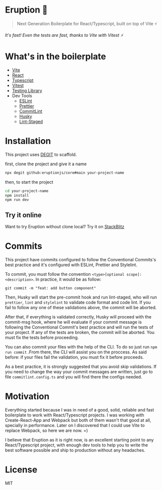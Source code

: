 # Eruption 🌋

> Next Generation Boilerplate for React/Typescript, built on top of Vite ⚡️

_It's fast! Even the tests are fast, thanks to Vite with Vitest ⚡️_

# What's in the boilerplate

- [Vite](https://vitejs.dev/)
- [React](https://reactjs.org/)
- [Typescript](https://www.typescriptlang.org/)
- [Vitest](https://vitest.dev/)
- [Testing Library](https://testing-library.com/)
- Dev Tools
  - [ESLint](https://eslint.org/)
  - [Prettier](https://prettier.io/)
  - [CommitLint](https://commitlint.js.org/#/)
  - [Husky](https://typicode.github.io/husky/#/)
  - [Lint-Staged](https://github.com/okonet/lint-staged)

# Installation

This project uses [DEGIT](https://github.com/Rich-Harris/degit) to scaffold.

first, clone the project and give it a name

```Bash
npx degit github:eruptionjs/core#main your-project-name
```

then, to start the project

```Bash
cd your-project-name
npm install
npm run dev
```

## Try it online

Want to try Eruption without clone local? Try it on [StackBlitz](https://stackblitz.com/fork/github/eruptionjs/core)

# Commits

This project have commits configured to follow the Conventional Commits's best practice and it's configured with ESLint, Prettier and Stylelint.

To commit, you must follow the convention `<type>[optional scope]: <description>`. In practice, it would be as follow:

```git
git commit -m "feat: add button component"
```

Then, Husky will start the pre-commit hook and run lint-staged, who will run `prettier`, `lint` and `stylelint` to validate code format and code lint. If you fail to follow any one of these validations above, the commit will be aborted.

After that, if everything is validated correctly, Husky will proceed with the commit-msg hook, where he will evaluate if your commit message is following the Conventional Commit's best practice and will run the tests of your project. If any of the tests are broken, the commit will be aborted. You must fix the tests before proceeding.

You can also commit your files with the help of the CLI. To do so just run `npm run commit` .From there, the CLI will assist you on the proccess. As said before: if your files fail the validation, you must fix it before proceeds.

As a best practice, it is strongly suggested that you avoid skip validations. If you need to change the way your commit messages are written, just go to file `commitlint.config.ts` and you will find there the configs needed.

# Motivation

Everything started because I was in need of a good, solid, reliable and fast boilerplate to work with React/Typescript projects. I was working with Create-React-App and Webpack but both of them wasn't that good at all, specially in performance. Later on I discovered that I could use Vite to replace Webpack, so here we are now. =)

I believe that Eruption as it is right now, is an excellent starting point to any React/Typescript project, with enough dev tools to help you to write the best software possible and ship to production without any headaches.

# License

MIT
